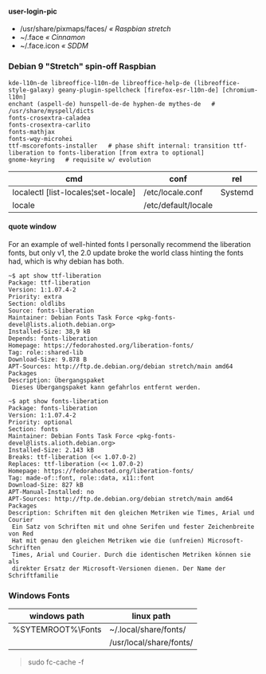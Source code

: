 #### user-login-pic
* /usr/share/pixmaps/faces/ _« Raspbian stretch_
* ~/.face _« Cinnamon_
* ~/.face.icon _« SDDM_


### Debian 9 "Stretch" spin-off Raspbian

```
kde-l10n-de libreoffice-l10n-de libreoffice-help-de (libreoffice-style-galaxy) geany-plugin-spellcheck [firefox-esr-l10n-de] [chromium-l10n]
enchant (aspell-de) hunspell-de-de hyphen-de mythes-de   # /usr/share/myspell/dicts
fonts-crosextra-caladea
fonts-crosextra-carlito
fonts-mathjax
fonts-wqy-microhei
ttf-mscorefonts-installer   # phase shift internal: transition ttf-liberation to fonts-liberation [from extra to optional]
gnome-keyring   # requisite w/ evolution
```

|cmd |conf |rel  
|---|--|--  
| localectl [list-locales¦set-locale] | /etc/locale.conf | Systemd  
| locale | /etc/default/locale |  


#### quote window

>
For an example of well-hinted fonts I personally 
recommend the liberation fonts, but only v1, the 2.0 update broke the world 
class hinting the fonts had, which is why debian has both.
>


```
~$ apt show ttf-liberation 
Package: ttf-liberation
Version: 1:1.07.4-2
Priority: extra
Section: oldlibs
Source: fonts-liberation
Maintainer: Debian Fonts Task Force <pkg-fonts-devel@lists.alioth.debian.org>
Installed-Size: 38,9 kB
Depends: fonts-liberation
Homepage: https://fedorahosted.org/liberation-fonts/
Tag: role::shared-lib
Download-Size: 9.878 B
APT-Sources: http://ftp.de.debian.org/debian stretch/main amd64 Packages
Description: Übergangspaket
 Dieses Übergangspaket kann gefahrlos entfernt werden.
```


```
~$ apt show fonts-liberation
Package: fonts-liberation
Version: 1:1.07.4-2
Priority: optional
Section: fonts
Maintainer: Debian Fonts Task Force <pkg-fonts-devel@lists.alioth.debian.org>
Installed-Size: 2.143 kB
Breaks: ttf-liberation (<< 1.07.0-2)
Replaces: ttf-liberation (<< 1.07.0-2)
Homepage: https://fedorahosted.org/liberation-fonts/
Tag: made-of::font, role::data, x11::font
Download-Size: 827 kB
APT-Manual-Installed: no
APT-Sources: http://ftp.de.debian.org/debian stretch/main amd64 Packages
Description: Schriften mit den gleichen Metriken wie Times, Arial und Courier
 Ein Satz von Schriften mit und ohne Serifen und fester Zeichenbreite von Red
 Hat mit genau den gleichen Metriken wie die (unfreien) Microsoft-Schriften
 Times, Arial und Courier. Durch die identischen Metriken können sie als
 direkter Ersatz der Microsoft-Versionen dienen. Der Name der Schriftfamilie
```


### Windows Fonts

|windows path|linux path  
|---|--  
|%SYTEMROOT%\Fonts|~/.local/share/fonts/  
||/usr/local/share/fonts/  


> sudo fc-cache -f
